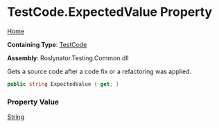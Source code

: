 # TestCode\.ExpectedValue Property

[Home](../../../../README.md)

**Containing Type**: [TestCode](../README.md)

**Assembly**: Roslynator\.Testing\.Common\.dll

  
Gets a source code after a code fix or a refactoring was applied\.

```csharp
public string ExpectedValue { get; }
```

### Property Value

[String](https://docs.microsoft.com/en-us/dotnet/api/system.string)

